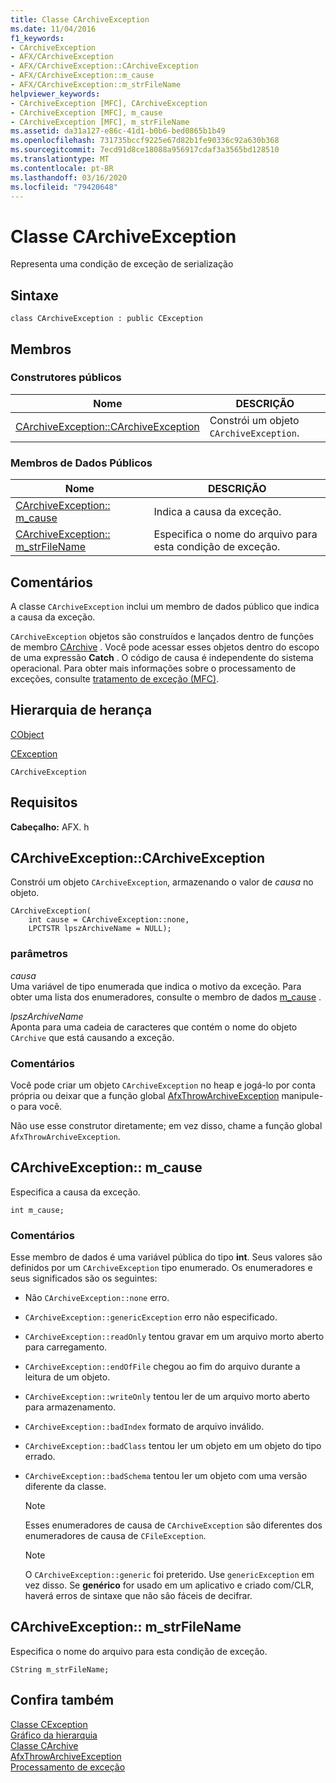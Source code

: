 ```yaml
---
title: Classe CArchiveException
ms.date: 11/04/2016
f1_keywords:
- CArchiveException
- AFX/CArchiveException
- AFX/CArchiveException::CArchiveException
- AFX/CArchiveException::m_cause
- AFX/CArchiveException::m_strFileName
helpviewer_keywords:
- CArchiveException [MFC], CArchiveException
- CArchiveException [MFC], m_cause
- CArchiveException [MFC], m_strFileName
ms.assetid: da31a127-e86c-41d1-b0b6-bed0865b1b49
ms.openlocfilehash: 731735bccf9225e67d82b1fe90336c92a630b368
ms.sourcegitcommit: 7ecd91d8ce18088a956917cdaf3a3565bd128510
ms.translationtype: MT
ms.contentlocale: pt-BR
ms.lasthandoff: 03/16/2020
ms.locfileid: "79420648"
---
```

# <a name="carchiveexception-class"></a>Classe CArchiveException

Representa uma condição de exceção de serialização

## <a name="syntax"></a>Sintaxe

```
class CArchiveException : public CException
```

## <a name="members"></a>Membros

### <a name="public-constructors"></a>Construtores públicos

|Nome|DESCRIÇÃO|
|----------|-----------------|
|[CArchiveException::CArchiveException](#carchiveexception)|Constrói um objeto `CArchiveException`.|

### <a name="public-data-members"></a>Membros de Dados Públicos

|Nome|DESCRIÇÃO|
|----------|-----------------|
|[CArchiveException:: m_cause](#m_cause)|Indica a causa da exceção.|
|[CArchiveException:: m_strFileName](#m_strfilename)|Especifica o nome do arquivo para esta condição de exceção.|

## <a name="remarks"></a>Comentários

A classe `CArchiveException` inclui um membro de dados público que indica a causa da exceção.

`CArchiveException` objetos são construídos e lançados dentro de funções de membro [CArchive](../../mfc/reference/carchive-class.md) . Você pode acessar esses objetos dentro do escopo de uma expressão **Catch** . O código de causa é independente do sistema operacional. Para obter mais informações sobre o processamento de exceções, consulte [tratamento de exceção (MFC)](../../mfc/exception-handling-in-mfc.md).

## <a name="inheritance-hierarchy"></a>Hierarquia de herança

[CObject](../../mfc/reference/cobject-class.md)

[CException](../../mfc/reference/cexception-class.md)

`CArchiveException`

## <a name="requirements"></a>Requisitos

**Cabeçalho:** AFX. h

##  <a name="carchiveexception"></a>CArchiveException::CArchiveException

Constrói um objeto `CArchiveException`, armazenando o valor de *causa* no objeto.

```
CArchiveException(
    int cause = CArchiveException::none,
    LPCTSTR lpszArchiveName = NULL);
```

### <a name="parameters"></a>parâmetros

*causa*<br/>
Uma variável de tipo enumerada que indica o motivo da exceção. Para obter uma lista dos enumeradores, consulte o membro de dados [m_cause](#m_cause) .

*lpszArchiveName*<br/>
Aponta para uma cadeia de caracteres que contém o nome do objeto `CArchive` que está causando a exceção.

### <a name="remarks"></a>Comentários

Você pode criar um objeto `CArchiveException` no heap e jogá-lo por conta própria ou deixar que a função global [AfxThrowArchiveException](../../mfc/reference/exception-processing.md#afxthrowarchiveexception) manipule-o para você.

Não use esse construtor diretamente; em vez disso, chame a função global `AfxThrowArchiveException`.

##  <a name="m_cause"></a>CArchiveException:: m_cause

Especifica a causa da exceção.

```
int m_cause;
```

### <a name="remarks"></a>Comentários

Esse membro de dados é uma variável pública do tipo **int**. Seus valores são definidos por um `CArchiveException` tipo enumerado. Os enumeradores e seus significados são os seguintes:

- Não `CArchiveException::none` erro.

- `CArchiveException::genericException` erro não especificado.

- `CArchiveException::readOnly` tentou gravar em um arquivo morto aberto para carregamento.

- `CArchiveException::endOfFile` chegou ao fim do arquivo durante a leitura de um objeto.

- `CArchiveException::writeOnly` tentou ler de um arquivo morto aberto para armazenamento.

- `CArchiveException::badIndex` formato de arquivo inválido.

- `CArchiveException::badClass` tentou ler um objeto em um objeto do tipo errado.

- `CArchiveException::badSchema` tentou ler um objeto com uma versão diferente da classe.

    > [!NOTE]
    >  Esses enumeradores de causa de `CArchiveException` são diferentes dos enumeradores de causa de `CFileException`.

    > [!NOTE]
    > O `CArchiveException::generic` foi preterido. Use `genericException` em vez disso. Se **genérico** for usado em um aplicativo e criado com/CLR, haverá erros de sintaxe que não são fáceis de decifrar.

##  <a name="m_strfilename"></a>CArchiveException:: m_strFileName

Especifica o nome do arquivo para esta condição de exceção.

```
CString m_strFileName;
```

## <a name="see-also"></a>Confira também

[Classe CException](../../mfc/reference/cexception-class.md)<br/>
[Gráfico da hierarquia](../../mfc/hierarchy-chart.md)<br/>
[Classe CArchive](../../mfc/reference/carchive-class.md)<br/>
[AfxThrowArchiveException](../../mfc/reference/exception-processing.md#afxthrowarchiveexception)<br/>
[Processamento de exceção](../../mfc/reference/exception-processing.md)
